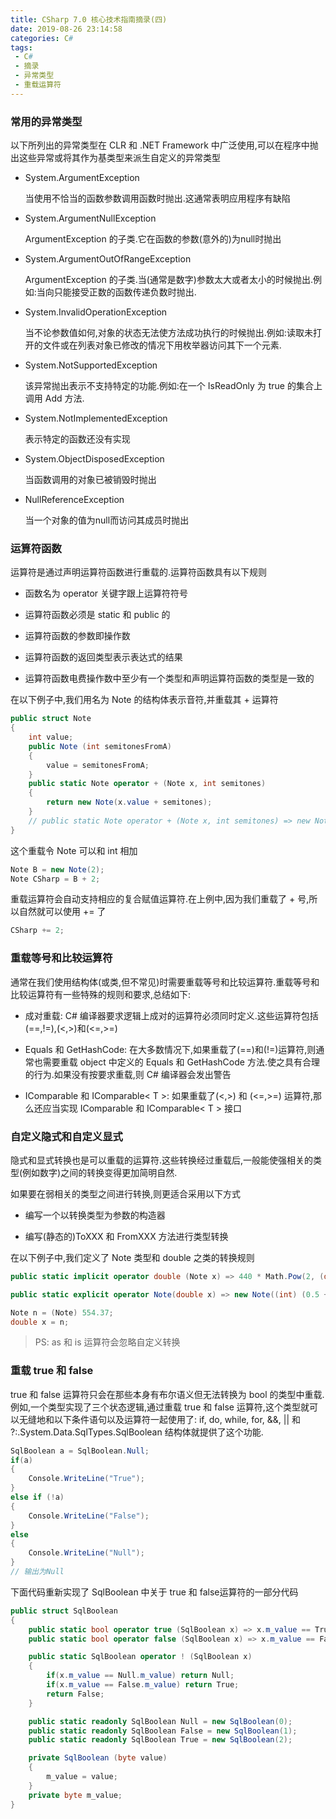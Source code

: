 ```yaml
---
title: CSharp 7.0 核心技术指南摘录(四)
date: 2019-08-26 23:14:58
categories: C#
tags:
 - C#
 - 摘录
 - 异常类型
 - 重载运算符
---
```

### 常用的异常类型

以下所列出的异常类型在 CLR 和 .NET Framework 中广泛使用,可以在程序中抛出这些异常或将其作为基类型来派生自定义的异常类型

* System.ArgumentException

    当使用不恰当的函数参数调用函数时抛出.这通常表明应用程序有缺陷

* System.ArgumentNullException

    ArgumentException 的子类.它在函数的参数(意外的)为null时抛出

* System.ArgumentOutOfRangeException

    ArgumentException 的子类.当(通常是数字)参数太大或者太小的时候抛出.例如:当向只能接受正数的函数传递负数时抛出.

* System.InvalidOperationException

    当不论参数值如何,对象的状态无法使方法成功执行的时候抛出.例如:读取未打开的文件或在列表对象已修改的情况下用枚举器访问其下一个元素.

* System.NotSupportedException

    该异常抛出表示不支持特定的功能.例如:在一个 IsReadOnly 为 true 的集合上调用 Add 方法.

* System.NotImplementedException

    表示特定的函数还没有实现

* System.ObjectDisposedException

    当函数调用的对象已被销毁时抛出

* NullReferenceException

    当一个对象的值为null而访问其成员时抛出
<!--more-->

### 运算符函数

运算符是通过声明运算符函数进行重载的.运算符函数具有以下规则

* 函数名为 operator 关键字跟上运算符符号

* 运算符函数必须是 static 和 public 的

* 运算符函数的参数即操作数

* 运算符函数的返回类型表示表达式的结果

* 运算符函数电费操作数中至少有一个类型和声明运算符函数的类型是一致的

在以下例子中,我们用名为 Note 的结构体表示音符,并重载其 + 运算符

```cs
public struct Note
{
    int value;
    public Note (int semitonesFromA)
    {
        value = semitonesFromA;
    }
    public static Note operator + (Note x, int semitones)
    {
        return new Note(x.value + semitones);
    }
    // public static Note operator + (Note x, int semitones) => new Note (x.value + semitones);
}
```

这个重载令 Note 可以和 int 相加

```cs
Note B = new Note(2);
Note CSharp = B + 2;
```

重载运算符会自动支持相应的复合赋值运算符.在上例中,因为我们重载了 + 号,所以自然就可以使用 += 了

```cs
CSharp += 2;
```

### 重载等号和比较运算符

通常在我们使用结构体(或类,但不常见)时需要重载等号和比较运算符.重载等号和比较运算符有一些特殊的规则和要求,总结如下:

* 成对重载: C# 编译器要求逻辑上成对的运算符必须同时定义.这些运算符包括(==,!=),(<,>)和(<=,>=)

* Equals 和 GetHashCode: 在大多数情况下,如果重载了(==)和(!=)运算符,则通常也需要重载 object 中定义的 Equals 和 GetHashCode 方法.使之具有合理的行为.如果没有按要求重载,则 C# 编译器会发出警告

* IComparable 和 IComparable< T >: 如果重载了(<,>) 和 (<=,>=) 运算符,那么还应当实现 IComparable 和 IComparable< T > 接口

### 自定义隐式和自定义显式

隐式和显式转换也是可以重载的运算符.这些转换经过重载后,一般能使强相关的类型(例如数字)之间的转换变得更加简明自然.

如果要在弱相关的类型之间进行转换,则更适合采用以下方式

* 编写一个以转换类型为参数的构造器

* 编写(静态的)ToXXX 和 FromXXX 方法进行类型转换

在以下例子中,我们定义了 Note 类型和 double 之类的转换规则

```cs
public static implicit operator double (Note x) => 440 * Math.Pow(2, (double) x.value / 12);

public static explicit operator Note(double x) => new Note((int) (0.5 + 12 * Math.Log(x/440) / Math.Log(2)));

Note n = (Note) 554.37;
double x = n;
```

> PS: as 和 is 运算符会忽略自定义转换

### 重载 true 和 false

true 和 false 运算符只会在那些本身有布尔语义但无法转换为 bool 的类型中重载.例如,一个类型实现了三个状态逻辑,通过重载 true 和 false 运算符,这个类型就可以无缝地和以下条件语句以及运算符一起使用了: if, do, while, for, &&, || 和 ?:.System.Data.SqlTypes.SqlBoolean 结构体就提供了这个功能.

```cs
SqlBoolean a = SqlBoolean.Null;
if(a)
{
    Console.WriteLine("True");
} 
else if (!a)
{
    Console.WriteLine("False");
}
else
{
    Console.WriteLine("Null");
}
// 输出为Null
```

下面代码重新实现了 SqlBoolean 中关于 true 和 false运算符的一部分代码

```cs
public struct SqlBoolean
{
    public static bool operator true (SqlBoolean x) => x.m_value == True.m_value;
    public static bool operator false (SqlBoolean x) => x.m_value == False.m_value;

    public static SqlBoolean operator ! (SqlBoolean x)
    {
        if(x.m_value == Null.m_value) return Null;
        if(x.m_value == False.m_value) return True;
        return False;
    }

    public static readonly SqlBoolean Null = new SqlBoolean(0);
    public static readonly SqlBoolean False = new SqlBoolean(1);
    public static readonly SqlBoolean True = new SqlBoolean(2);

    private SqlBoolean (byte value)
    {
        m_value = value;
    }
    private byte m_value;
}
```
